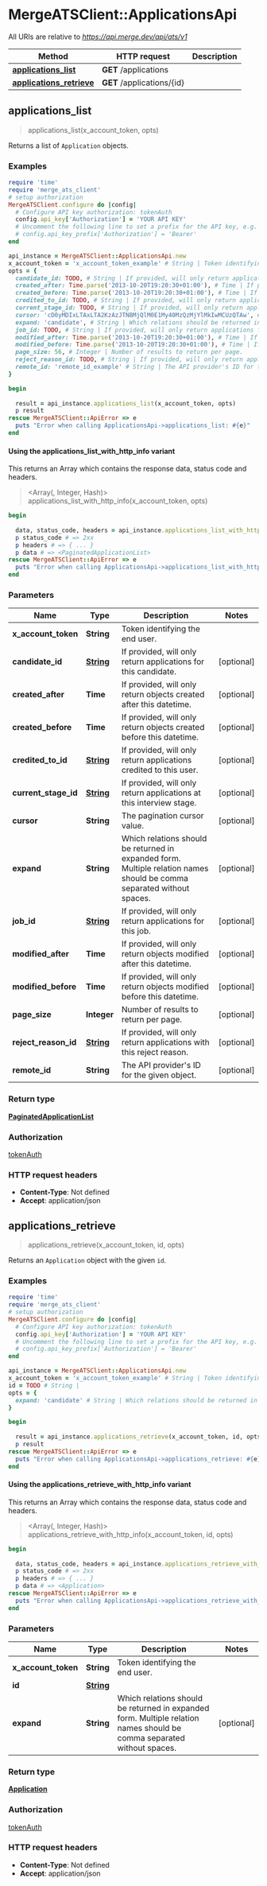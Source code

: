 # MergeATSClient::ApplicationsApi

All URIs are relative to *https://api.merge.dev/api/ats/v1*

| Method | HTTP request | Description |
| ------ | ------------ | ----------- |
| [**applications_list**](ApplicationsApi.md#applications_list) | **GET** /applications |  |
| [**applications_retrieve**](ApplicationsApi.md#applications_retrieve) | **GET** /applications/{id} |  |


## applications_list

> <PaginatedApplicationList> applications_list(x_account_token, opts)



Returns a list of `Application` objects.

### Examples

```ruby
require 'time'
require 'merge_ats_client'
# setup authorization
MergeATSClient.configure do |config|
  # Configure API key authorization: tokenAuth
  config.api_key['Authorization'] = 'YOUR API KEY'
  # Uncomment the following line to set a prefix for the API key, e.g. 'Bearer' (defaults to nil)
  # config.api_key_prefix['Authorization'] = 'Bearer'
end

api_instance = MergeATSClient::ApplicationsApi.new
x_account_token = 'x_account_token_example' # String | Token identifying the end user.
opts = {
  candidate_id: TODO, # String | If provided, will only return applications for this candidate.
  created_after: Time.parse('2013-10-20T19:20:30+01:00'), # Time | If provided, will only return objects created after this datetime.
  created_before: Time.parse('2013-10-20T19:20:30+01:00'), # Time | If provided, will only return objects created before this datetime.
  credited_to_id: TODO, # String | If provided, will only return applications credited to this user.
  current_stage_id: TODO, # String | If provided, will only return applications at this interview stage.
  cursor: 'cD0yMDIxLTAxLTA2KzAzJTNBMjQlM0E1My40MzQzMjYlMkIwMCUzQTAw', # String | The pagination cursor value.
  expand: 'candidate', # String | Which relations should be returned in expanded form. Multiple relation names should be comma separated without spaces.
  job_id: TODO, # String | If provided, will only return applications for this job.
  modified_after: Time.parse('2013-10-20T19:20:30+01:00'), # Time | If provided, will only return objects modified after this datetime.
  modified_before: Time.parse('2013-10-20T19:20:30+01:00'), # Time | If provided, will only return objects modified before this datetime.
  page_size: 56, # Integer | Number of results to return per page.
  reject_reason_id: TODO, # String | If provided, will only return applications with this reject reason.
  remote_id: 'remote_id_example' # String | The API provider's ID for the given object.
}

begin
  
  result = api_instance.applications_list(x_account_token, opts)
  p result
rescue MergeATSClient::ApiError => e
  puts "Error when calling ApplicationsApi->applications_list: #{e}"
end
```

#### Using the applications_list_with_http_info variant

This returns an Array which contains the response data, status code and headers.

> <Array(<PaginatedApplicationList>, Integer, Hash)> applications_list_with_http_info(x_account_token, opts)

```ruby
begin
  
  data, status_code, headers = api_instance.applications_list_with_http_info(x_account_token, opts)
  p status_code # => 2xx
  p headers # => { ... }
  p data # => <PaginatedApplicationList>
rescue MergeATSClient::ApiError => e
  puts "Error when calling ApplicationsApi->applications_list_with_http_info: #{e}"
end
```

### Parameters

| Name | Type | Description | Notes |
| ---- | ---- | ----------- | ----- |
| **x_account_token** | **String** | Token identifying the end user. |  |
| **candidate_id** | [**String**](.md) | If provided, will only return applications for this candidate. | [optional] |
| **created_after** | **Time** | If provided, will only return objects created after this datetime. | [optional] |
| **created_before** | **Time** | If provided, will only return objects created before this datetime. | [optional] |
| **credited_to_id** | [**String**](.md) | If provided, will only return applications credited to this user. | [optional] |
| **current_stage_id** | [**String**](.md) | If provided, will only return applications at this interview stage. | [optional] |
| **cursor** | **String** | The pagination cursor value. | [optional] |
| **expand** | **String** | Which relations should be returned in expanded form. Multiple relation names should be comma separated without spaces. | [optional] |
| **job_id** | [**String**](.md) | If provided, will only return applications for this job. | [optional] |
| **modified_after** | **Time** | If provided, will only return objects modified after this datetime. | [optional] |
| **modified_before** | **Time** | If provided, will only return objects modified before this datetime. | [optional] |
| **page_size** | **Integer** | Number of results to return per page. | [optional] |
| **reject_reason_id** | [**String**](.md) | If provided, will only return applications with this reject reason. | [optional] |
| **remote_id** | **String** | The API provider&#39;s ID for the given object. | [optional] |

### Return type

[**PaginatedApplicationList**](PaginatedApplicationList.md)

### Authorization

[tokenAuth](../README.md#tokenAuth)

### HTTP request headers

- **Content-Type**: Not defined
- **Accept**: application/json


## applications_retrieve

> <Application> applications_retrieve(x_account_token, id, opts)



Returns an `Application` object with the given `id`.

### Examples

```ruby
require 'time'
require 'merge_ats_client'
# setup authorization
MergeATSClient.configure do |config|
  # Configure API key authorization: tokenAuth
  config.api_key['Authorization'] = 'YOUR API KEY'
  # Uncomment the following line to set a prefix for the API key, e.g. 'Bearer' (defaults to nil)
  # config.api_key_prefix['Authorization'] = 'Bearer'
end

api_instance = MergeATSClient::ApplicationsApi.new
x_account_token = 'x_account_token_example' # String | Token identifying the end user.
id = TODO # String | 
opts = {
  expand: 'candidate' # String | Which relations should be returned in expanded form. Multiple relation names should be comma separated without spaces.
}

begin
  
  result = api_instance.applications_retrieve(x_account_token, id, opts)
  p result
rescue MergeATSClient::ApiError => e
  puts "Error when calling ApplicationsApi->applications_retrieve: #{e}"
end
```

#### Using the applications_retrieve_with_http_info variant

This returns an Array which contains the response data, status code and headers.

> <Array(<Application>, Integer, Hash)> applications_retrieve_with_http_info(x_account_token, id, opts)

```ruby
begin
  
  data, status_code, headers = api_instance.applications_retrieve_with_http_info(x_account_token, id, opts)
  p status_code # => 2xx
  p headers # => { ... }
  p data # => <Application>
rescue MergeATSClient::ApiError => e
  puts "Error when calling ApplicationsApi->applications_retrieve_with_http_info: #{e}"
end
```

### Parameters

| Name | Type | Description | Notes |
| ---- | ---- | ----------- | ----- |
| **x_account_token** | **String** | Token identifying the end user. |  |
| **id** | [**String**](.md) |  |  |
| **expand** | **String** | Which relations should be returned in expanded form. Multiple relation names should be comma separated without spaces. | [optional] |

### Return type

[**Application**](Application.md)

### Authorization

[tokenAuth](../README.md#tokenAuth)

### HTTP request headers

- **Content-Type**: Not defined
- **Accept**: application/json

